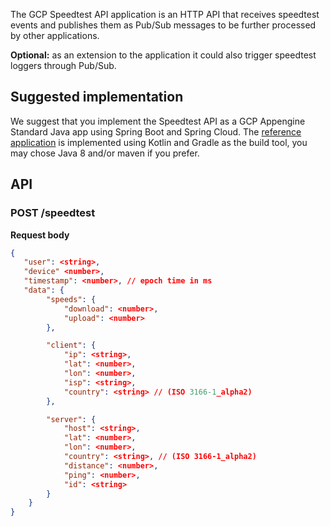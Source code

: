 The GCP Speedtest API application is an HTTP API that receives speedtest events and publishes them as Pub/Sub messages to be further processed by other applications.

**Optional:** as an extension to the application it could also trigger speedtest loggers through Pub/Sub.

## Suggested implementation
We suggest that you implement the Speedtest API as a GCP Appengine Standard Java app using Spring Boot and Spring Cloud. The [reference application](https://github.com/cx-cloud-101/gcp-speedtest-api) is implemented using Kotlin and Gradle as the build tool, you may chose Java 8 and/or maven if you prefer.

## API

### POST /speedtest
**Request body**
```json
{
   "user": <string>,
   "device" <number>,
   "timestamp": <number>, // epoch time in ms
   "data": {
        "speeds": {
            "download": <number>,
            "upload": <number>
        },

        "client": {
            "ip": <string>,
            "lat": <number>,
            "lon": <number>,
            "isp": <string>,
            "country": <string> // (ISO 3166-1_alpha2)
        },

        "server": {
            "host": <string>,
            "lat": <number>,
            "lon": <number>,
            "country": <string>, // (ISO 3166-1_alpha2)
            "distance": <number>,
            "ping": <number>,
            "id": <string>
        }
    }
}
```
